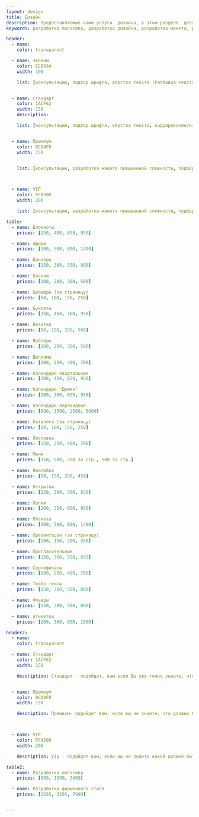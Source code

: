 ```yaml
---
layout: design
title: Дизайн
description: Предоставляемые нами услуги  дизайна, в этом разделе  делятся, для лучшего пользования,  на пакеты. Клиент может подобрать подходящий для себя пакет для разработки макета чего-либо. Это может быть Эконом пакет, Стандарт пакет, Премиум пакет либо VIP пакет для любого кошелька. 
keywords: разработка логотипа, разработка дизайна, разработка макета, разработка фирменного стиля, отрисовка логотипа, кадрирование, создание коллажей, услуги копирайтера, реконструкция старых фотографий, верстка текста, подбор шрифта. 

header:
  - name: 
    color: transparent

  - name: Эконом
    color: ECB934
    width: 100

    list: [консультацию, подбор шрифта, вёрстка текста (Разбивка текста на абзацы, создание списков, выделение основных элементов и т.п.), кадрирование/изменение в размере, правки мелкие (Правки по изменению размера текста, размера изображений, замена цвета - которые делаются после создания макета «2»), принтерная цветопроба]


  - name: Стандарт
    color: 1ACF62
    width: 150
    description:

    list: [консультацию, подбор шрифта, вёрстка текста, кадрирование/изменение в размере, осветление затемнение ретушь коррекция, отрисовка несложной графики логотипа, правки мелкие (3), правки значительные(1), принтерная цветопроба]


  - name: Премиум
    color: 0CD4F0
    width: 150


    list: [консультацию, разработка макета повышенной сложности, подбор шрифта, вёрстка текста, предложение по улучшению вашего текста, кадрирование/изменение в размере, осветление/затемнение/ретушь/коррекция, отрисовка несложной графики/логотипа, подборка фотографий(3), создание коллажей, правки мелкие (3), правки значительные, принтерная цветопроба]



  - name: VIP
    color: FF8500
    width: 200

    list: [консультацию, разработка макета повышенной сложности, подбор шрифта, вёрстка текста, предложение по улучшению вашего текста, услуги копирайтера (до 1500 знаков), кадрирование/изменение в размере, осветление/затемнение/ретушь/коррекция, отрисовка несложной графики/логотипа, Подбор фотографий(3), создание коллажей, уникальная графика, правки мелкие (10), правки значительные(3), смена формата, внесение изменений в присутствии клиента, принтерная цветопроба, изготовление прототипа изделия]

table:
  - name: Блокноты
    prices: [250, 400, 650, 950]

  - name: Афиши
    prices: [300, 500, 800, 1400]

  - name: Баннеры
    prices: [150, 300, 500, 900]

  - name: Бланки
    prices: [100, 200, 300, 500]

  - name: Брошюры (за страницу)
    prices: [50, 100, 150, 250]

  - name: Буклеты
    prices: [250, 450, 700, 950]

  - name: Визитки
    prices: [50, 150, 250, 500]

  - name: Воблеры
    prices: [100, 200, 300, 500]

  - name: Дипломы
    prices: [100, 250, 400, 700]

  - name: Календари квартальные
    prices: [300, 450, 650, 950]

  - name: Календари "Домик"
    prices: [200, 300, 650, 950]

  - name: Календари перекидные
    prices: [800, 1500, 2500, 5000]

  - name: Каталоги (за страницу)
    prices: [50, 100, 150, 250]

  - name: Листовки
    prices: [150, 250, 400, 700]

  - name: Меню
    prices: [350, 500, 200 за стр., 500 за стр.]

  - name: Наклейки
    prices: [50, 150, 250, 450]

  - name: Открытки
    prices: [150, 300, 500, 850]

  - name: Папки
    prices: [200, 350, 600, 950]

  - name: Плакаты
    prices: [300, 500, 800, 1400]

  - name: Презентации (за страницу)
    prices: [100, 150, 200, 350]

  - name: Пригласительные
    prices: [150, 300, 500, 850]

  - name: Сертификаты
    prices: [100, 250, 400, 700]

  - name: Тейбл тенты
    prices: [150, 300, 500, 800]

  - name: Флаеры
    prices: [150, 300, 500, 800]

  - name: Этикетки
    prices: [200, 300, 600, 1000]

header2:
  - name: 
    color: transparent

  - name: Стандарт
    color: 1ACF62
    width: 150

    description: Стандарт - подойдет, вам если Вы уже точно знаете, что должно отображаться (цвет,шрифт) и Вы можете зарисовать свою идею, любым доступным для вас образом.


  - name: Премиум
    color: 0CD4F0
    width: 150

    description: Премиум- подойдет вам, если вы не знаете, что должно быть изображено, но заинтересованны в профессионольном брендинге компании. Вам нужен просто хороший и профессиональный дизайн.



  - name: VIP
    color: FF8500
    width: 200

    description: Vip - подойдет вам, если вы не знаете какой должен быть ваш дизайн, но уверенны в одном - все должно быть по высшему разряду.

table2:
  - name: Разработка логотипа
    prices: [999, 1999, 3499]

  - name: Разработка фирменного стиля
    prices: [1555, 3555, 7999]

  
---
```



